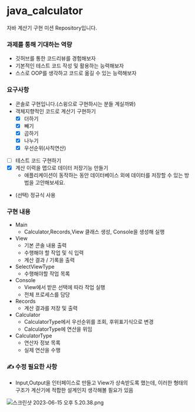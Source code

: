 # java_calculator
자바 계산기 구현 미션 Repository입니다.

### 과제를 통해 기대하는 역량

- 깃허브를 통한 코드리뷰를 경험해보자
- 기본적인 테스트 코드 작성 및 활용하는 능력해보자
- 스스로 OOP를 생각하고 코드로 옮길 수 있는 능력해보자

### 요구사항
- 콘솔로 구현입니다.(스윙으로 구현하시는 분들 계실까봐) 
- 객체지향적인 코드로 계산기 구현하기
    - [x]  더하기
    - [x]  빼기
    - [x]  곱하기
    - [x]  나누기
    - [x]  우선순위(사칙연산)
- [ ]  테스트 코드 구현하기
- [x]  계산 이력을 맵으로 데이터 저장기능 만들기
    - 애플리케이션이 동작하는 동안 데이터베이스 외에 데이터를 저장할 수 있는 방법을 고안해보세요.
- (선택) 정규식 사용

### 구현 내용
- Main
  - Calculator,Records,View 클래스 생성, Console을 생성해 실행
- View
  - 기본 콘솔 내용 출력
  - 수행해야 할 작업 및 식 입력
  - 계산 결과 / 기록을 출력
- SelectViewType
  - 수행해야할 작업 목록
- Console
  - View에서 받은 선택에 따라 작업 실행
  - 전체 프로세스를 담당
- Records
  - 계산 결과를 저장 및 출력
- Calculator
  - CalculatorType에서 우선순위를 조회, 후위표기식으로 변경
  - CalculatorType에 연산을 위임
- CalculatorType
  - 연산자 정보 목록
  - 실제 연산을 수행

### ✍️ 수정 필요한 사항
- Input,Output을 인터페이스로 만들고 View가 상속받도록 했는데, 이러한 형태의 구조가 계산기에 적합한 설계인지 생각해볼 필요가 있음

![스크린샷 2023-06-15 오후 5.20.38.png](..%2F..%2F%EC%8A%A4%ED%81%AC%EB%A6%B0%EC%83%B7%202023-06-15%20%EC%98%A4%ED%9B%84%205.20.38.png)